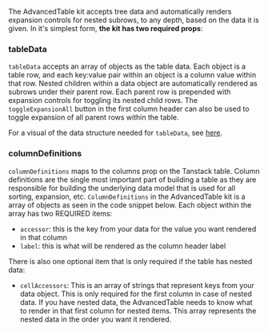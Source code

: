 The AdvancedTable kit accepts tree data and automatically renders expansion controls for nested subrows, to any depth, based on the data it is given. In it's simplest form, __the kit has two required props__: 

### tableData

`tableData` accepts an array of objects as the table data. Each object is a table row, and each key:value pair within an object is a column value within that row. Nested children within a data object are automatically rendered as subrows under their parent row. Each parent row is prepended with expansion controls for toggling its nested child rows. The `toggleExpansionAll` button in the first column header can also be used to toggle expansion of all parent rows within the table.

For a visual of the data structure needed for `tableData`, see [here](https://github.com/powerhome/playbook/tree/master/playbook/app/pb_kits/playbook/pb_advanced_table#readme).

### columnDefinitions

`columnDefinitions` maps to the columns prop on the Tanstack table. Column definitions are the single most important part of building a table as they are responsible for building the underlying data model that is used for all sorting, expansion, etc. `ColumnDefinitions` in the AdvancedTable kit is a array of objects as seen in the code snippet below. Each object within the array has two REQUIRED items:

- `accessor`: this is the key from your data for the value you want rendered in that column
- `label`: this is what will be rendered as the column header label

There is also one optional item that is only required if the table has nested data: 

- `cellAccessors`: This is an array of strings that represent keys from your data object. This is only required for the first column in case of nested data. If you have nested data, the AdvancedTable needs to know what to render in that first column for nested items. This array represents the nested data in the order you want it rendered.